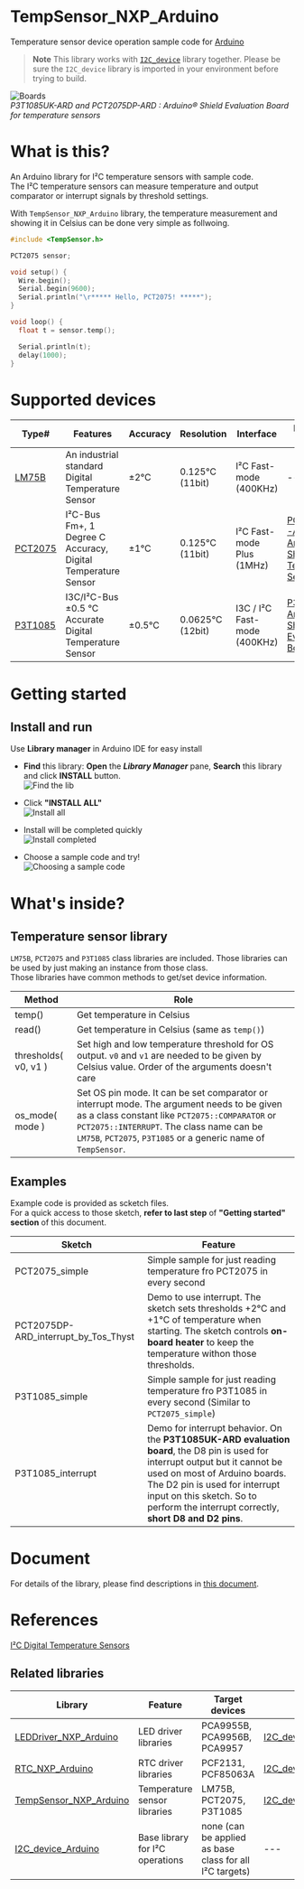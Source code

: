 # TempSensor_NXP_Arduino
Temperature sensor device operation sample code for [Arduino](https://www.arduino.cc) 

> **Note**
This library works with [`I2C_device`](https://github.com/teddokano/I2C_device_Arduino) library together. Please be sure the `I2C_device` library is imported in your environment before trying to build. 

![Boards](https://github.com/teddokano/additional_files/blob/main/TempSensor_NXP_Arduino/TempSensors.jpg)  
_P3T1085UK-ARD and PCT2075DP-ARD : Arduino® Shield Evaluation Board for temperature sensors_

# What is this?
An Arduino library for I²C temperature sensors with sample code.  
The I²C temperature sensors can measure temperature and output comparator or interrupt signals by threshold settings. 

With `TempSensor_NXP_Arduino` library, the temperature measurement and showing it in Celsius can be done very simple as follwoing. 
```cpp
#include <TempSensor.h>

PCT2075 sensor;

void setup() {
  Wire.begin();
  Serial.begin(9600);
  Serial.println("\r***** Hello, PCT2075! *****");
}

void loop() {
  float t = sensor.temp();

  Serial.println(t);
  delay(1000);
}
```

# Supported devices
Type#|Features|Accuracy|Resolution|Interface|Evaluation board
---|---|---|---|---|---
[LM75B](https://www.nxp.com/products/sensors/ic-digital-temperature-sensors/digital-temperature-sensor-and-thermal-watchdog:LM75B)											|An industrial standard Digital Temperature Sensor				|±2℃		|0.125℃ (11bit)	|I²C Fast-mode (400KHz)			|---
[PCT2075](https://www.nxp.com/products/sensors/ic-digital-temperature-sensors/ic-bus-fm-plus-1-degree-c-accuracy-digital-temperature-sensor-and-thermal-watchdog:PCT2075)	|I²C-Bus Fm+, 1 Degree C Accuracy, Digital Temperature Sensor	|±1℃		|0.125℃ (11bit)	|I²C Fast-mode Plus (1MHz)		|[PCT2075DP-ARD Arduino® Shield - Temperature Sensors](https://www.nxp.com/design/development-boards/analog-toolbox/arduino-shields-solutions/pct2075dp-ard-arduino-shield-temperature-sensors:PCT2075DP-ARD)
[P3T1085](https://www.nxp.com/products/sensors/ic-digital-temperature-sensors/i3c-ic-bus-0-5-c-accurate-digital-temperature-sensor:P3T1085UK)								|I3C/I²C-Bus ±0.5 °C Accurate Digital Temperature Sensor		|±0.5℃	|0.0625℃ (12bit)	|I3C / I²C Fast-mode (400KHz)	|[P3T1085UK Arduino® Shield Evaluation Board](https://www.nxp.com/design/development-boards/analog-toolbox/arduino-shields-solutions/p3t1085uk-arduino-shield-evaluation-board:P3T1085UK-ARD)

# Getting started
## Install and run
Use **Library manager** in Arduino IDE for easy install
- **Find** this library: **Open** the _**Library Manager**_ pane, **Search** this library and click **INSTALL** button.  
![Find the lib](https://github.com/teddokano/additional_files/blob/main/TempSensor_NXP_Arduino/LM_install0s.png)

- Click **"INSTALL ALL"**  
![Install all](https://github.com/teddokano/additional_files/blob/main/TempSensor_NXP_Arduino/LM_install1s.png)

- Install will be completed quickly  
![Install completed](https://github.com/teddokano/additional_files/blob/main/TempSensor_NXP_Arduino/LM_install2s.png)

- Choose a sample code and try!  
![Choosing a sample code](https://github.com/teddokano/additional_files/blob/main/TempSensor_NXP_Arduino/LM_install3s.png)

<!--
## 3 steps to start
- **STEP 1**: Get a **.zip file** by "Download ZIP" in this page  
![Download](https://github.com/teddokano/additional_files/blob/main/TempSensor_NXP_Arduino/download.png)  

- **STEP 2**: Adding the **library into your Arduino IDE**, follow instruction of **Importing a .zip Library** part of [Add libraries to Arduino IDE](https://support.arduino.cc/hc/en-us/articles/5145457742236-Add-libraries-to-Arduino-IDE)  
![AddingZip](https://github.com/teddokano/additional_files/blob/main/TempSensor_NXP_Arduino/add_zip.png)  

- **STEP 3**: Try **Using installed libraries** part of [same guide page above](https://support.arduino.cc/hc/en-us/articles/5145457742236-Add-libraries-to-Arduino-IDE)  
![Choosing an example](https://github.com/teddokano/additional_files/blob/main/TempSensor_NXP_Arduino/examples.png)  
-->
# What's inside?
## Temperature sensor library
`LM75B`, `PCT2075` and `P3T1085` class libraries are included. Those libraries can be used by just making an instance from those class.  
Those libraries have common methods to get/set device information.

Method|Role
---|---
temp()					|Get temperature in Celsius
read()					|Get temperature in Celsius (same as `temp()`)
thresholds( v0, v1 )	|Set high and low temperature threshold for OS output. `v0` and `v1` are needed to be given by Celsius value. Order of the arguments doesn't care
os_mode( mode )			|Set OS pin mode. It can be set comparator or interrupt mode. The argument needs to be given as a class constant like `PCT2075::COMPARATOR` or `PCT2075::INTERRUPT`. The class name can be `LM75B`, `PCT2075`, `P3T1085` or a generic name of `TempSensor`.

## Examples
Example code is provided as scketch files.  
For a quick access to those sketch, **refer to last step** of **"Getting started" section** of this document. 

Sketch|Feature
---|---
PCT2075_simple							|Simple sample for just reading temperature fro PCT2075 in every second
PCT2075DP-ARD_interrupt_by_Tos_Thyst	|Demo to use interrupt. The sketch sets thresholds +2℃ and +1℃ of temperature when starting. The sketch controls **on-board heater** to keep the temperature withon those thresholds.
P3T1085_simple							|Simple sample for just reading temperature fro P3T1085 in every second (Similar to `PCT2075_simple`)
P3T1085_interrupt						|Demo for interrupt behavior. On the **P3T1085UK-ARD evaluation board**, the D8 pin is used for interrupt output but it cannot be used on most of Arduino boards. The D2 pin is used for interrupt input on this sketch. So to perform the interrupt correctly, **short D8 and D2 pins**. 

# Document
For details of the library, please find descriptions in [this document](https://teddokano.github.io/TempSensor_NXP_Arduino/annotated.html).

# References
[I²C Digital Temperature Sensors](https://www.nxp.com/products/sensors/ic-digital-temperature-sensors:MC_31128)

## Related libraries
Library|Feature|Target devices|Required library
---|---|---|---
[LEDDriver_NXP_Arduino](https://github.com/teddokano/LEDDriver_NXP_Arduino)		|LED driver libraries				|PCA9955B, PCA9956B, PCA9957	|[I2C_device_Arduino](https://github.com/teddokano/I2C_device_Arduino)
[RTC_NXP_Arduino](https://github.com/teddokano/RTC_NXP_Arduino)					|RTC driver libraries				|PCF2131, PCF85063A				|[I2C_device_Arduino](https://github.com/teddokano/I2C_device_Arduino)[RTC_NXP_Arduino](https://github.com/teddokano/RTC_NXP_Arduino)					|RTC libraries						|PCA9955B, PCA9956B, PCA9957	|[I2C_device_Arduino](https://github.com/teddokano/I2C_device_Arduino)
[TempSensor_NXP_Arduino](https://github.com/teddokano/TempSensor_NXP_Arduino)	|Temperature sensor libraries		|LM75B, PCT2075, P3T1085		|[I2C_device_Arduino](https://github.com/teddokano/I2C_device_Arduino)
[I2C_device_Arduino](https://github.com/teddokano/I2C_device_Arduino)			|Base library for I²C operations	|none (can be applied as base class for all I²C targets)|---
